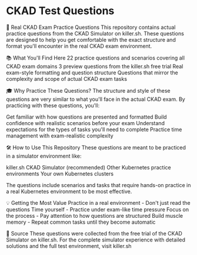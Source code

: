 # CKAD Test Questions

🎯 Real CKAD Exam Practice Questions
This repository contains actual practice questions from the CKAD Simulator on killer.sh. These questions are designed to help you get comfortable with the exact structure and format you'll encounter in the real CKAD exam environment.

📚 What You'll Find Here
22 practice questions and scenarios covering all CKAD exam domains
3 preview questions from the killer.sh free trial
Real exam-style formatting and question structure
Questions that mirror the complexity and scope of actual CKAD exam tasks

🎓 Why Practice These Questions?
The structure and style of these questions are very similar to what you'll face in the actual CKAD exam. By practicing with these questions, you'll:

Get familiar with how questions are presented and formatted
Build confidence with realistic scenarios before your exam
Understand expectations for the types of tasks you'll need to complete
Practice time management with exam-realistic complexity

🛠️ How to Use This Repository
These questions are meant to be practiced in a simulator environment like:

killer.sh CKAD Simulator (recommended)
Other Kubernetes practice environments
Your own Kubernetes clusters

The questions include scenarios and tasks that require hands-on practice in a real Kubernetes environment to be most effective.

💡 Getting the Most Value
Practice in a real environment - Don't just read the questions
Time yourself - Practice under exam-like time pressure
Focus on the process - Pay attention to how questions are structured
Build muscle memory - Repeat common tasks until they become automatic

🔗 Source
These questions were collected from the free trial of the CKAD Simulator on killer.sh. For the complete simulator experience with detailed solutions and the full test environment, visit killer.sh